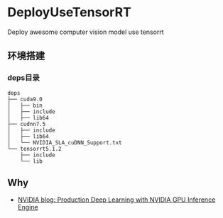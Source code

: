 # DeployUseTensorRT
Deploy awesome computer vision model use tensorrt

## 环境搭建

### deps目录
```
deps
├── cuda9.0
│   ├── bin
│   ├── include
│   ├── lib64
├── cudnn7.5
│   ├── include
│   ├── lib64
│   └── NVIDIA_SLA_cuDNN_Support.txt
└── tensorrt5.1.2
    ├── include
    └── lib
```

## Why

- [NVIDIA blog: Production Deep Learning with NVIDIA GPU Inference Engine](https://devblogs.nvidia.com/production-deep-learning-nvidia-gpu-inference-engine/)
